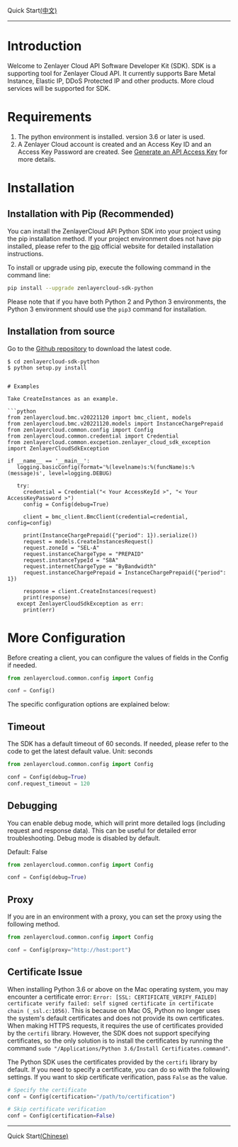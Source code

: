 Quick Start[(中文)](./README-CN.md)

--- 

# Introduction

Welcome to Zenlayer Cloud API Software Developer Kit (SDK). SDK is a supporting tool for Zenlayer Cloud API. It currently supports Bare
Metal Instance, Elastic IP, DDoS Protected IP and other products. More cloud services will be supported for SDK.

# Requirements

1. The python environment is installed. version 3.6 or later is used.
2. A Zenlayer Cloud account is created and an Access Key ID and an Access Key Password are created.
   See [Generate an API Access Key](https://docs.console.zenlayer.com/welcome/platform/team-management/generate-an-api-access-key) for more
   details.

# Installation

## Installation with Pip (Recommended)

You can install the ZenlayerCloud API Python SDK into your project using the pip installation method. If your project environment does not have pip installed, please refer to the [pip](https://pip.pypa.io/en/stable/installation/) official website for detailed installation instructions.

To install or upgrade using pip, execute the following command in the command line:

```bash
pip install --upgrade zenlayercloud-sdk-python
```

Please note that if you have both Python 2 and Python 3 environments, the Python 3 environment should use the `pip3` command for installation.

## Installation from source

Go to the [Github repository](https://github.com/zenlayer/zenlayercloud-sdk-python) to download the latest code.

    $ cd zenlayercloud-sdk-python
    $ python setup.py install

```

# Examples

Take CreateInstances as an example.

```python
from zenlayercloud.bmc.v20221120 import bmc_client, models
from zenlayercloud.bmc.v20221120.models import InstanceChargePrepaid
from zenlayercloud.common.config import Config
from zenlayercloud.common.credential import Credential
from zenlayercloud.common.excpetion.zenlayer_cloud_sdk_exception import ZenlayerCloudSdkException

if __name__ == '__main__':
   logging.basicConfig(format='%(levelname)s:%(funcName)s:%(message)s', level=logging.DEBUG)
   
   try:
     credential = Credential("< Your AccessKeyId >", "< Your AccessKeyPassword >")
     config = Config(debug=True)
   
     client = bmc_client.BmcClient(credential=credential, config=config)
   
     print(InstanceChargePrepaid({"period": 1}).serialize())
     request = models.CreateInstancesRequest()
     request.zoneId = "SEL-A"
     request.instanceChargeType = "PREPAID"
     request.instanceTypeId = "S8A"
     request.internetChargeType = "ByBandwidth"
     request.instanceChargePrepaid = InstanceChargePrepaid({"period": 1})
   
     response = client.CreateInstances(request)
     print(response)
   except ZenlayerCloudSdkException as err:
     print(err)
```

# More Configuration

Before creating a client, you can configure the values of fields in the Config if needed.
```python
from zenlayercloud.common.config import Config

conf = Config()
```

The specific configuration options are explained below:

## Timeout
The SDK has a default timeout of 60 seconds. If needed, please refer to the code to get the latest default value. Unit: seconds
```python
from zenlayercloud.common.config import Config

conf = Config(debug=True)
conf.request_timeout = 120
```

## Debugging
You can enable debug mode, which will print more detailed logs (including request and response data). This can be useful for detailed error troubleshooting. Debug mode is disabled by default.

Default: False
```python
from zenlayercloud.common.config import Config

conf = Config(debug=True)
```

## Proxy

If you are in an environment with a proxy, you can set the proxy using the following method.
```python
from zenlayercloud.common.config import Config

conf = Config(proxy="http://host:port")
```
## Certificate Issue

When installing Python 3.6 or above on the Mac operating system, you may encounter a certificate error: `Error: [SSL: CERTIFICATE_VERIFY_FAILED] certificate verify failed: self signed certificate in certificate chain (_ssl.c:1056)`. This is because on Mac OS, Python no longer uses the system's default certificates and does not provide its own certificates. When making HTTPS requests, it requires the use of certificates provided by the `certifi` library. However, the SDK does not support specifying certificates, so the only solution is to install the certificates by running the command `sudo "/Applications/Python 3.6/Install Certificates.command"`.

The Python SDK uses the certificates provided by the `certifi` library by default. If you need to specify a certificate, you can do so with the following settings. If you want to skip certificate verification, pass `False` as the value.

```python
# Specify the certificate
conf = Config(certification="/path/to/certification")

# Skip certificate verification
conf = Config(certification=False)
```

---
Quick Start[(Chinese)](./README-CN.md)
